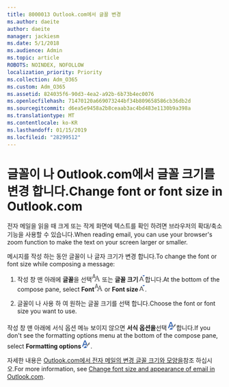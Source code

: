 ```yaml
---
title: 8000013 Outlook.com에서 글꼴 변경
ms.author: daeite
author: daeite
manager: jackiesm
ms.date: 5/1/2018
ms.audience: Admin
ms.topic: article
ROBOTS: NOINDEX, NOFOLLOW
localization_priority: Priority
ms.collection: Adm_O365
ms.custom: Adm_O365
ms.assetid: 824035f6-90d3-4ea2-a92b-6b73b4ec0076
ms.openlocfilehash: 71470120a669073244bf34b809658586cb36db2d
ms.sourcegitcommit: d6ea5e9458a2b8ceaab3ac4bd483e1130b9a398a
ms.translationtype: MT
ms.contentlocale: ko-KR
ms.lasthandoff: 01/15/2019
ms.locfileid: "28299512"
---
```

# <a name="change-font-or-font-size-in-outlookcom"></a><span data-ttu-id="02079-102">글꼴이 나 Outlook.com에서 글꼴 크기를 변경 합니다.</span><span class="sxs-lookup"><span data-stu-id="02079-102">Change font or font size in Outlook.com</span></span>

<span data-ttu-id="02079-103">전자 메일을 읽을 때 크게 또는 작게 화면에 텍스트를 확인 하려면 브라우저의 확대/축소 기능을 사용할 수 있습니다.</span><span class="sxs-lookup"><span data-stu-id="02079-103">When reading email, you can use your browser's zoom function to make the text on your screen larger or smaller.</span></span>
  
<span data-ttu-id="02079-104">메시지를 작성 하는 동안 글꼴이 나 글자 크기가 변경 합니다.</span><span class="sxs-lookup"><span data-stu-id="02079-104">To change the font or font size while composing a message:</span></span>
  
1. <span data-ttu-id="02079-105">작성 창 맨 아래에 **글꼴**을 선택![글꼴](media/6d9372e0-cde5-49fc-a457-aafb62255163.png) 또는 **글꼴 크기**![의 글꼴 크기 아이콘](media/9334f617-9593-4bd0-afb1-c53308ad7591.png)합니다.</span><span class="sxs-lookup"><span data-stu-id="02079-105">At the bottom of the compose pane, select **Font**![Font](media/6d9372e0-cde5-49fc-a457-aafb62255163.png) or **Font size**![The Font size icon](media/9334f617-9593-4bd0-afb1-c53308ad7591.png).</span></span>
    
2. <span data-ttu-id="02079-106">글꼴이 나 사용 하 여 원하는 글꼴 크기를 선택 합니다.</span><span class="sxs-lookup"><span data-stu-id="02079-106">Choose the font or font size you want to use.</span></span>
    
<span data-ttu-id="02079-107">작성 창 맨 아래에 서식 옵션 메뉴 보이지 않으면 **서식 옵션을**선택![The 서식 옵션 아이콘](media/13103798-e3ea-4069-a7a0-63f8903c8c3a.png)합니다.</span><span class="sxs-lookup"><span data-stu-id="02079-107">If you don't see the formatting options menu at the bottom of the compose pane, select **Formatting options**![The Formatting options icon](media/13103798-e3ea-4069-a7a0-63f8903c8c3a.png).</span></span>
  
<span data-ttu-id="02079-108">자세한 내용은 [Outlook.com에서 전자 메일의 변경 글꼴 크기와 모양을](https://go.microsoft.com/fwlink/p/?linkid=873130)참조 하십시오.</span><span class="sxs-lookup"><span data-stu-id="02079-108">For more information, see [Change font size and appearance of email in Outlook.com](https://go.microsoft.com/fwlink/p/?linkid=873130).</span></span>
  

